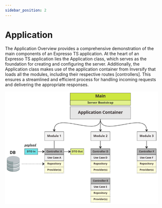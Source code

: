 ```yaml
---
sidebar_position: 2
---
```


# Application

The Application Overview provides a comprehensive demonstration of the main components of an Expresso TS application. At the heart of an Expresso TS application lies the Application class, which serves as the foundation for creating and configuring the server. Additionally, the Application class makes use of the application container from Inversify that loads all the modules, including their respective routes [controllers]. This ensures a streamlined and efficient process for handling incoming requests and delivering the appropriate responses.

![Application Overiview](./img/app-overview.png)
